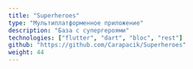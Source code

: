 ```yaml
---
title: "Superheroes"
type: "Мультиплатформенное приложение"
description: "База с супергероями"
technologies: ["flutter", "dart", "bloc", "rest"]
github: "https://github.com/Carapacik/Superheroes"
weight: 44
---
```

